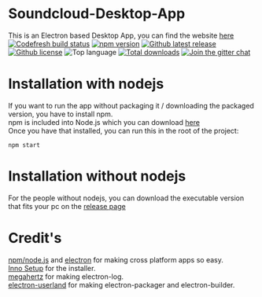 # Soundcloud-Desktop-App
This is an Electron based Desktop App, you can find the website [here](https://audition-csblock.github.io/Soundcloud-Desktop-App/)  
[![Codefresh build status]( https://g.codefresh.io/api/badges/build?repoOwner=Audition-CSBlock&repoName=Soundcloud-Desktop-App&branch=master&pipelineName=Soundcloud-Desktop-App&accountName=auditioncsblock&type=cf-1)]( https://g.codefresh.io/repositories/Audition-CSBlock/Soundcloud-Desktop-App/builds?filter=trigger:build;branch:master;service:5abaa5dc8ce72d0001007c25~Soundcloud-Desktop-App)
[![npm version](https://img.shields.io/badge/npm-v5.6.0-blue.svg?style=flat-square)](https://github.com/npm/npm/releases/tag/v5.6.0)
[![Github latest release](https://img.shields.io/github/tag/Audition-CSBlock/Soundcloud-Desktop-App.svg?style=flat-square)](https://github.com/Audition-CSBlock/Soundcloud-Desktop-App/releases/latest)
[![Github license](https://img.shields.io/github/license/Audition-CSBlock/Soundcloud-Desktop-App.svg?style=flat-square)](https://github.com/Audition-CSBlock/Soundcloud-Desktop-App/blob/master/LICENSE)
![Top language](https://img.shields.io/github/languages/top/Audition-CSBlock/Soundcloud-Desktop-App.svg?style=flat-square)
[![Total downloads](https://img.shields.io/github/downloads/Audition-CSBlock/Soundcloud-Desktop-App/total.svg?style=flat-square)](https://github.com/Audition-CSBlock/Soundcloud-Desktop-App/releases)
[![Join the gitter chat](https://badges.gitter.im/Soundcloud-Desktop-App/Lobby.svg)](https://gitter.im/Soundcloud-Desktop-App/Lobby?utm_source=badge&utm_medium=badge&utm_campaign=pr-badge&utm_content=badge)

# Installation with nodejs
If you want to run the app without packaging it / downloading the packaged version, you have to install npm.  
npm is included into Node.js which you can download [here](https://nodejs.org/en/download/)  
Once you have that installed, you can run this in the root of the project:
```
npm start
```
# Installation without nodejs
  
For the people without nodejs, you can download the executable version that fits your pc on the [release page](https://github.com/Audition-CSBlock/Soundcloud-Desktop-App/releases)

# Credit's
[npm/node.js](https://nodejs.org/) and [electron](https://electronjs.org/) for making cross platform apps so easy.  
[Inno Setup](http://www.jrsoftware.org/isinfo.php) for the installer.  
[megahertz](https://github.com/megahertz) for making electron-log.  
[electron-userland](https://github.com/electron-userland) for making electron-packager and electron-builder.  
